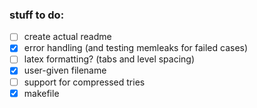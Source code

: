 ### stuff to do:
- [ ] create actual readme
- [x] error handling (and testing memleaks for failed cases)
- [ ] latex formatting? (tabs and level spacing)
- [x] user-given filename
- [ ] support for compressed tries
- [x] makefile

